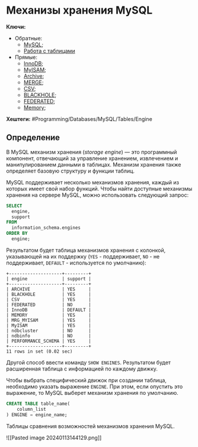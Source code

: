 
# Механизы хранения MySQL

**Ключи:**
- Обратные:
	- [MySQL](MySQL);
	- [Работа с таблицами](mysql-table-management)
- Прямые:
	- [InnoDB](mysql-innodb-engine);
	- [MyISAM](mysql-myisam-engine);
	- [Archive](mysql-archive-engine);
	- [MERGE](mysql-merge-engine);
	- [CSV](mysql-csv-engine);
	- [BLACKHOLE](mysql-blackhole-engine);
	- [FEDERATED](mysql-federated-engine);
	- [Memory](mysql-memory-engine);

**Хештеги:** #Programming/Databases/MySQL/Tables/Engine

## Определение

В MySQL механизм хранения (*storage engine*) — это программный компонент, отвечающий за управление хранением, извлечением и манипулированием данными в таблицах. Механизм хранения также определяет базовую структуру и функции таблиц.

MySQL поддерживает несколько механизмов хранения, каждый из которых имеет свой набор функций. Чтобы найти доступные механизмы хранения на сервере MySQL, можно использовать следующий запрос:

```sql
SELECT 
  engine, 
  support 
FROM 
  information_schema.engines 
ORDER BY 
  engine;
```

Результатом будет таблица механизмов хранения с колонкой, указывающей на их поддержку (`YES` - поддерживает, `NO` - не поддерживает, `DEFAULT` - используется по умолчанию):

```shell
+--------------------+---------+
| engine             | support |
+--------------------+---------+
| ARCHIVE            | YES     |
| BLACKHOLE          | YES     |
| CSV                | YES     |
| FEDERATED          | NO      |
| InnoDB             | DEFAULT |
| MEMORY             | YES     |
| MRG_MYISAM         | YES     |
| MyISAM             | YES     |
| ndbcluster         | NO      |
| ndbinfo            | NO      |
| PERFORMANCE_SCHEMA | YES     |
+--------------------+---------+
11 rows in set (0.02 sec)

```

Другой способ ввести команду `SHOW ENGINES`. Результатом будет расширенная таблица с информацией по каждому движку.

Чтобы выбрать специфический движок при создании таблица, необходимо указать выражение `ENGINE`. При этом, если опустить это выражение, то MySQL выберет механизм хранения по умолчанию.

```sql
CREATE TABLE table_name(
    column_list
) ENGINE = engine_name;
```

Таблицы сравнения возможностей механизмов хранения MySQL.

![[Pasted image 20240113144129.png]]